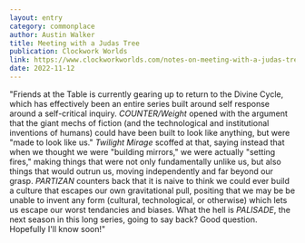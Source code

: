 ```yaml
---
layout: entry
category: commonplace
author: Austin Walker
title: Meeting with a Judas Tree
publication: Clockwork Worlds
link: https://www.clockworkworlds.com/notes-on-meeting-with-a-judas-tree/
date: 2022-11-12
---
```


"Friends at the Table is currently gearing up to return to the Divine Cycle, which has effectively been an entire series built around self response around a self-critical inquiry. *COUNTER/Weight* opened with the argument that the giant mechs of fiction (and the technological and institutional inventions of humans) could have been built to look like anything, but were "made to look like us." *Twilight Mirage* scoffed at that, saying instead that when we thought we were "building mirrors," we were actually "setting fires," making things that were not only fundamentally unlike us, but also things that would outrun us, moving independently and far beyond our grasp. *PARTIZAN* counters back that it is naive to think we could ever build a culture that escapes our own gravitational pull, positing that we may be be unable to invent any form (cultural, technological, or otherwise) which lets us escape our worst tendancies and biases. What the hell is *PALISADE*, the next season in this long series, going to say back? Good question. Hopefully I'll know soon!"
